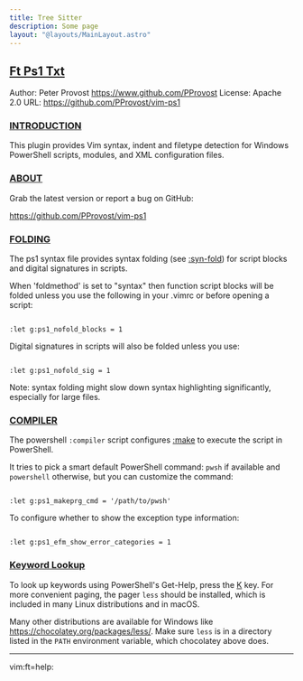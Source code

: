```yaml
---
title: Tree Sitter
description: Some page
layout: "@layouts/MainLayout.astro"
---
```



## <a id="A Windows PowerShell syntax plugin for Vim" class="section-title" href="#A Windows PowerShell syntax plugin for Vim"> Ft Ps1 Txt</a> 

Author:  Peter Provost <https://www.github.com/PProvost>
License: Apache 2.0
URL:     https://github.com/PProvost/vim-ps1

### <a id="ps1-syntax" class="section-title" href="#ps1-syntax">INTRODUCTION</a>

This plugin provides Vim syntax, indent and filetype detection for Windows
PowerShell scripts, modules, and XML configuration files.


### <a id="ps1-about" class="section-title" href="#ps1-about">ABOUT</a>

Grab the latest version or report a bug on GitHub:

https://github.com/PProvost/vim-ps1


### <a id="ps1-folding" class="section-title" href="#ps1-folding">FOLDING</a>

The ps1 syntax file provides syntax folding (see [:syn-fold](#:syn-fold)) for script blocks
and digital signatures in scripts.

When 'foldmethod' is set to "syntax" then function script blocks will be
folded unless you use the following in your .vimrc or before opening a script:
```

:let g:ps1_nofold_blocks = 1

```

Digital signatures in scripts will also be folded unless you use:
```

:let g:ps1_nofold_sig = 1

```

Note: syntax folding might slow down syntax highlighting significantly,
especially for large files.


### <a id="ps1-compiler" class="section-title" href="#ps1-compiler">COMPILER</a>

The powershell `:compiler` script configures [:make](#:make) to execute the script in
PowerShell.

It tries to pick a smart default PowerShell command: `pwsh` if available and
`powershell` otherwise, but you can customize the command:
```

:let g:ps1_makeprg_cmd = '/path/to/pwsh'

```

To configure whether to show the exception type information:
```

:let g:ps1_efm_show_error_categories = 1

```


### <a id="ps1-keyword" class="section-title" href="#ps1-keyword">Keyword Lookup</a>

To look up keywords using PowerShell's Get-Help, press the [K](#K) key. For more
convenient paging, the pager `less` should be installed, which is included in
many Linux distributions and in macOS.

Many other distributions are available for Windows like
https://chocolatey.org/packages/less/. Make sure `less` is in a directory
listed in the `PATH` environment variable, which chocolatey above does.

------------------------------------------------------------------------------
vim:ft=help:

